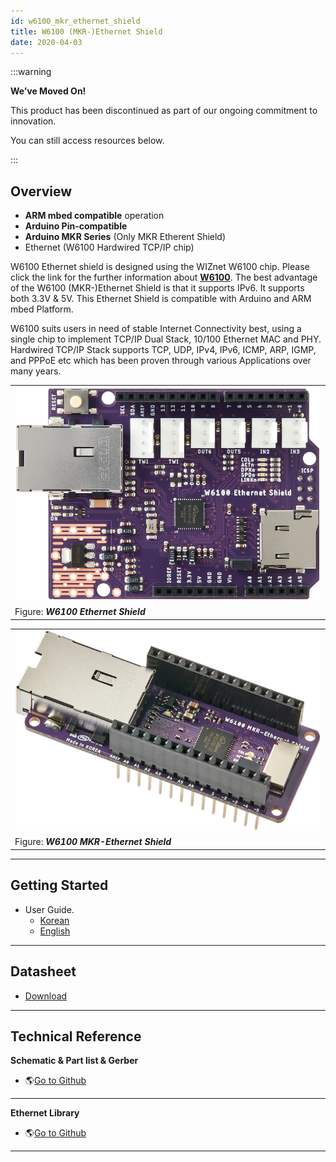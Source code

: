 ```yaml
---
id: w6100_mkr_ethernet_shield
title: W6100 (MKR-)Ethernet Shield
date: 2020-04-03
---
```


:::warning

**We’ve Moved On!**

This product has been discontinued as part of our ongoing commitment to innovation.

You can still access resources below.

:::

## Overview

  - **ARM mbed compatible** operation
  - **Arduino Pin-compatible**
  - **Arduino MKR Series** (Only MKR Etherent Shield)
  - Ethernet (W6100 Hardwired TCP/IP chip)

W6100 Ethernet shield is designed using the WIZnet W6100 chip. Please
click the link for the further information about
**[W6100](./../../Chip/Ethernet/W6100/Overview.md)**. The best advantage of the W6100
(MKR-)Ethernet Shield is that it supports IPv6. It supports both 3.3V &
5V. This Ethernet Shield is compatible with Arduino and ARM mbed
Platform.

W6100 suits users in need of stable Internet Connectivity best, using a
single chip to implement TCP/IP Dual Stack, 10/100 Ethernet MAC and PHY.
Hardwired TCP/IP Stack supports TCP, UDP, IPv4, IPv6, ICMP, ARP, IGMP,
and PPPoE etc which has been proven through various Applications over
many years.

|                                                                                  |
| -------------------------------------------------------------------------------- |
| ![W6100 Ethernet Shield](/img/osh/w6100_ethernet_shield/w6100_ethernet_sheild.png) |
| Figure: ***W6100 Ethernet Shield***                                              |

|                                                                                          |
| ---------------------------------------------------------------------------------------- |
| ![W6100 MKR-Ethernet Shield](/img/osh/w6100_ethernet_shield/w6100_mkr_ethernet_sheild_1.png) |
| Figure: ***W6100 MKR-Ethernet Shield***                                                  |

-----

## Getting Started

  - User Guide.
      - <a href="/img/osh/w6100_ethernet_shield/w6100_ethernet_shield_ug_v001k.pdf" target="_blank">Korean</a>
      - <a href="/img/osh/w6100_ethernet_shield/w6100_ethernet_shield_ug_v001e.pdf" target="_blank">English</a>

-----

## Datasheet

   - <a href="/img/osh/w6100_ethernet_shield/w6100_ethernet_shield_ds_v100e.pdf" target="_blank">Download</a>

-----

## Technical Reference

**Schematic & Part list & Gerber**

  - 🌎[Go to Github](https://github.com/Wiznet/Hardware-Files-of-WIZnet/tree/master/08_OSHW)

-----
**Ethernet Library**

  - 🌎[Go to Github](https://github.com/Wiznet/Ethernet/tree/IPv6)

-----